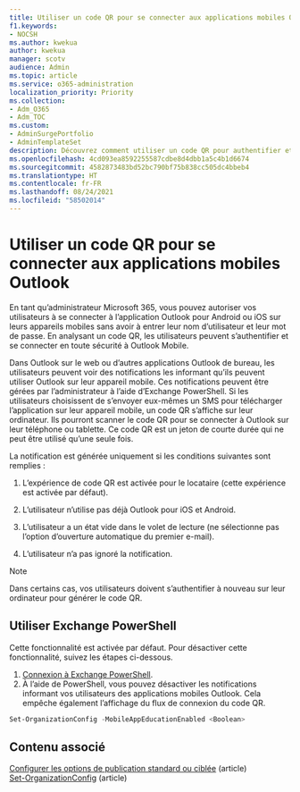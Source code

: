 ```yaml
---
title: Utiliser un code QR pour se connecter aux applications mobiles Outlook
f1.keywords:
- NOCSH
ms.author: kwekua
author: kwekua
manager: scotv
audience: Admin
ms.topic: article
ms.service: o365-administration
localization_priority: Priority
ms.collection:
- Adm_O365
- Adm_TOC
ms.custom:
- AdminSurgePortfolio
- AdminTemplateSet
description: Découvrez comment utiliser un code QR pour authentifier et télécharger Outlook Mobile.
ms.openlocfilehash: 4cd093ea8592255587cdbe8d4dbb1a5c4b1d6674
ms.sourcegitcommit: 4582873483bd52bc790bf75b838cc505dc4bbeb4
ms.translationtype: HT
ms.contentlocale: fr-FR
ms.lasthandoff: 08/24/2021
ms.locfileid: "58502014"
---
```

# <a name="use-a-qr-code-to-sign-in-to-the-outlook-mobile-apps"></a>Utiliser un code QR pour se connecter aux applications mobiles Outlook

En tant qu’administrateur Microsoft 365, vous pouvez autoriser vos utilisateurs à se connecter à l’application Outlook pour Android ou iOS sur leurs appareils mobiles sans avoir à entrer leur nom d’utilisateur et leur mot de passe. En analysant un code QR, les utilisateurs peuvent s’authentifier et se connecter en toute sécurité à Outlook Mobile.

Dans Outlook sur le web ou d’autres applications Outlook de bureau, les utilisateurs peuvent voir des notifications les informant qu’ils peuvent utiliser Outlook sur leur appareil mobile. Ces notifications peuvent être gérées par l’administrateur à l’aide d’Exchange PowerShell. Si les utilisateurs choisissent de s’envoyer eux-mêmes un SMS pour télécharger l’application sur leur appareil mobile, un code QR s’affiche sur leur ordinateur. Ils pourront scanner le code QR pour se connecter à Outlook sur leur téléphone ou tablette. Ce code QR est un jeton de courte durée qui ne peut être utilisé qu’une seule fois.

La notification est générée uniquement si les conditions suivantes sont remplies :

1. L’expérience de code QR est activée pour le locataire (cette expérience est activée par défaut).

2. L’utilisateur n’utilise pas déjà Outlook pour iOS et Android.

3. L’utilisateur a un état vide dans le volet de lecture (ne sélectionne pas l’option d’ouverture automatique du premier e-mail).

4. L’utilisateur n’a pas ignoré la notification.

> [!NOTE]
> Dans certains cas, vos utilisateurs doivent s’authentifier à nouveau sur leur ordinateur pour générer le code QR.

## <a name="use-exchange-powershell"></a>Utiliser Exchange PowerShell

Cette fonctionnalité est activée par défaut. Pour désactiver cette fonctionnalité, suivez les étapes ci-dessous.

1. [Connexion à Exchange PowerShell](/powershell/exchange/connect-to-exchange-online-powershell).
2. À l’aide de PowerShell, vous pouvez désactiver les notifications informant vos utilisateurs des applications mobiles Outlook. Cela empêche également l’affichage du flux de connexion du code QR.

```powershell
Set-OrganizationConfig -MobileAppEducationEnabled <Boolean>
```

## <a name="related-content"></a>Contenu associé

[Configurer les options de publication standard ou ciblée](release-options-in-office-365.md) (article)\
[Set-OrganizationConfig](/powershell/module/exchange/set-organizationconfig) (article)
